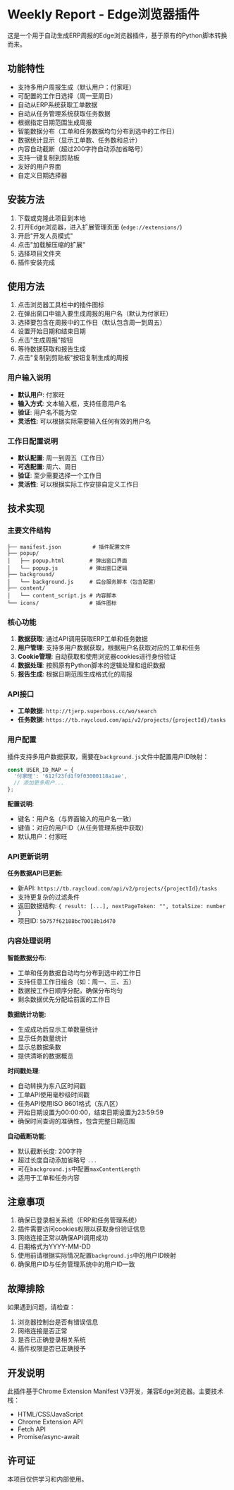 # Weekly Report - Edge浏览器插件

这是一个用于自动生成ERP周报的Edge浏览器插件，基于原有的Python脚本转换而来。

## 功能特性

- 支持多用户周报生成（默认用户：付家旺）
- 可配置的工作日选择（周一至周日）
- 自动从ERP系统获取工单数据
- 自动从任务管理系统获取任务数据
- 根据指定日期范围生成周报
- 智能数据分布（工单和任务数据均匀分布到选中的工作日）
- 数据统计显示（显示工单数、任务数和总计）
- 内容自动截断（超过200字符自动添加省略号）
- 支持一键复制到剪贴板
- 友好的用户界面
- 自定义日期选择器

## 安装方法

1. 下载或克隆此项目到本地
2. 打开Edge浏览器，进入扩展管理页面 (`edge://extensions/`)
3. 开启"开发人员模式"
4. 点击"加载解压缩的扩展"
5. 选择项目文件夹
6. 插件安装完成

## 使用方法

1. 点击浏览器工具栏中的插件图标
2. 在弹出窗口中输入要生成周报的用户名（默认为付家旺）
3. 选择要包含在周报中的工作日（默认包含周一到周五）
4. 设置开始日期和结束日期
5. 点击"生成周报"按钮
6. 等待数据获取和报告生成
7. 点击"复制到剪贴板"按钮复制生成的周报

### 用户输入说明

- **默认用户**: 付家旺
- **输入方式**: 文本输入框，支持任意用户名
- **验证**: 用户名不能为空
- **灵活性**: 可以根据实际需要输入任何有效的用户名

### 工作日配置说明

- **默认配置**: 周一到周五（工作日）
- **可选配置**: 周六、周日
- **验证**: 至少需要选择一个工作日
- **灵活性**: 可以根据实际工作安排自定义工作日

## 技术实现

### 主要文件结构

```
├── manifest.json          # 插件配置文件
├── popup/
│   ├── popup.html        # 弹出窗口界面
│   └── popup.js          # 弹出窗口逻辑
├── background/
│   └── background.js     # 后台服务脚本（包含配置）
├── content/
│   └── content_script.js # 内容脚本
└── icons/                # 插件图标
```

### 核心功能

1. **数据获取**: 通过API调用获取ERP工单和任务数据
2. **用户管理**: 支持多用户数据获取，根据用户名获取对应的工单和任务
3. **Cookie管理**: 自动获取和使用浏览器cookies进行身份验证
4. **数据处理**: 按照原有Python脚本的逻辑处理和组织数据
5. **报告生成**: 根据日期范围生成格式化的周报

### API接口

- **工单数据**: `http://tjerp.superboss.cc/wo/search`
- **任务数据**: `https://tb.raycloud.com/api/v2/projects/{projectId}/tasks`

### 用户配置

插件支持多用户数据获取，需要在`background.js`文件中配置用户ID映射：

```javascript
const USER_ID_MAP = {
  '付家旺': '612f23fd1f9f03000118a1ae',
  // 添加更多用户...
};
```

**配置说明**:
- 键名：用户名（与界面输入的用户名一致）
- 键值：对应的用户ID（从任务管理系统中获取）
- 默认用户：付家旺

### API更新说明

**任务数据API已更新**:
- 新API: `https://tb.raycloud.com/api/v2/projects/{projectId}/tasks`
- 支持更复杂的过滤条件
- 返回数据结构: `{ result: [...], nextPageToken: "", totalSize: number }`
- 项目ID: `5b757f62188bc70018b1d470`

### 内容处理说明

**智能数据分布**:
- 工单和任务数据自动均匀分布到选中的工作日
- 支持任意工作日组合（如：周一、三、五）
- 数据按工作日顺序分配，确保分布均匀
- 剩余数据优先分配给前面的工作日

**数据统计功能**:
- 生成成功后显示工单数量统计
- 显示任务数量统计
- 显示总数据条数
- 提供清晰的数据概览

**时间戳处理**:
- 自动转换为东八区时间戳
- 工单API使用毫秒级时间戳
- 任务API使用ISO 8601格式（东八区）
- 开始日期设置为00:00:00，结束日期设置为23:59:59
- 确保时间查询的准确性，包含完整日期范围

**自动截断功能**:
- 默认截断长度: 200字符
- 超过长度自动添加省略号 `...`
- 可在`background.js`中配置`maxContentLength`
- 适用于工单和任务内容

## 注意事项

1. 确保已登录相关系统（ERP和任务管理系统）
2. 插件需要访问cookies权限以获取身份验证信息
3. 网络连接正常以确保API调用成功
4. 日期格式为YYYY-MM-DD
5. 使用前请根据实际情况配置`background.js`中的用户ID映射
6. 确保用户ID与任务管理系统中的用户ID一致

## 故障排除

如果遇到问题，请检查：

1. 浏览器控制台是否有错误信息
2. 网络连接是否正常
3. 是否已正确登录相关系统
4. 插件权限是否已正确授予

## 开发说明

此插件基于Chrome Extension Manifest V3开发，兼容Edge浏览器。主要技术栈：

- HTML/CSS/JavaScript
- Chrome Extension API
- Fetch API
- Promise/async-await

## 许可证

本项目仅供学习和内部使用。

